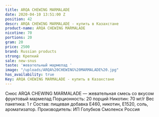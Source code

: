 ```yaml
---
title: ARQA CHEWING MARMALADE
date: 2020-04-10 13:51:00 Z
position: 42
descr: ARQA CHEWING MARMALADE - купить в Казахстане
product-name: ARQA CHEWING MARMALADE
nicotine: 70
portions: 20
gram: 20
price: 2500
brand: Russian products
strong: Крепкий
sale: new-snus
taste: 'жевательный мармелад '
image: "/uploads/ARQA%20CHEWING%20MARMALADE%20.jpg"
has_availability: true
Key: ARQA CHEWING MARMALADE - купить в Казахстане
---
```


Снюс ARQA CHEWING MARMALADE  — жевательная смесь со вкусом фруктовый мармелад  Порционность: 20 порций Никотин: 70 мг/г Вес пакетика: 1 г Состав: пищевая добавка E460, никотин, E1520, соль, ароматизатор. Производитель: ИП Голубков Смоленск Россия